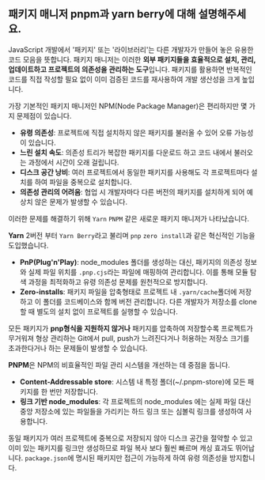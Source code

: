## 패키지 매니저 pnpm과 yarn berry에 대해 설명해주세요.

JavaScript 개발에서 '패키지' 또는 '라이브러리'는 다른 개발자가 만들어 놓은 유용한 코드 모음을 뜻합니다.
패키지 매니저는 이러한 **외부 패키지들을 효율적으로 설치, 관리, 업데이트하고 프로젝트의 의존성을 관리하는 도구**입니다.
패키지를 활용하면 반복적인 코드를 직접 작성할 필요 없이 이미 검증된 코드를 재사용하여 개발 생산성을 크게 높입니다.

가장 기본적인 패키지 매니저인 NPM(Node Package Manager)은 편리하지만 몇 가지 문제점이 있습니다.
* **유령 의존성**: 프로젝트에 직접 설치하지 않은 패키지를 불러올 수 있어 오류 가능성이 있습니다.
* **느린 설치 속도**: 의존성 트리가 복잡한 패키지를 다운로드 하고 코드 내에서 불러오는 과정에서 시간이 오래 걸립니다.
* **디스크 공간 낭비**: 여러 프로젝트에서 동일한 패키지를 사용해도 각 프로젝트마다 설치를 하여 파일을 중복으로 설치합니다.
* **의존성 관리의 어려움**: 협업 시 개발자마다 다른 버전의 패키지를 설치하게 되어 예상치 않은 문제가 발생할 수 있습니다.

이러한 문제를 해결하기 위해 `Yarn` `PNPM` 같은 새로운 패키지 매니저가 나타났습니다.

**Yarn** 2버전 부터 `Yarn Berry`라고 불리며 `pnp` `zero install`과 같은 혁신적인 기능을 도입했습니다.
* **PnP(Plug'n'Play)**: node_modules 폴더를 생성하는 대신, 패키지의 의존성 정보와 실제 파일 위치를 `.pnp.cjs`라는 파일에 매핑하여 관리합니다. 이를 통해 모듈 탐색 과정을 최적화하고 유령 의존성 문제를 원천적으로 방지합니다.
* **Zero-installs**: 패키지 파일을 압축형태로 프로젝트 내 `.yarn/cache`폴더에 저장하고 이 폴더를 코드베이스와 함께 버전 관리합니다. 다른 개발자가 저장소를 clone할 때 별도의 설치 없이 프로젝트를 실행할 수 있습니다.

모든 패키지가 **pnp형식을 지원하지 않거나** 패키지를 압축하여 저장할수록 프로젝트가 무거워져 형상 관리하는 Git에서 pull, push가 느려진다거나 허용하는 저장소 크기를 초과한다거나 하는 문제들이 발생할 수 있습니다.

**PNPM**은 NPM의 비효율적인 파일 관리 시스템을 개선하는 데 중점을 둡니다.
* **Content-Addressable store**: 시스템 내 특정 폴더(~/.pnpm-store)에 모든 패키지를 한 번만 저장합니다.
* **링크 기반 node_modules**: 각 프로젝트의 node_modules 에는 실제 파일 대신 중앙 저장소에 있는 파일들을 가리키는 하드 링크 또는 심볼릭 링크를 생성하여 사용합니다.

동일 패키지가 여러 프로젝트에 중복으로 저장되지 않아 디스크 공간을 절약할 수 있고 이미 있는 패키지를 링크만 생성하므로 파일 복사 보다 훨씬 빠르며 캐싱 효과도 뛰어납니다.
`package.json`에 명시된 패키지만 접근이 가능하게 하여 유령 의존성을 방지합니다.
